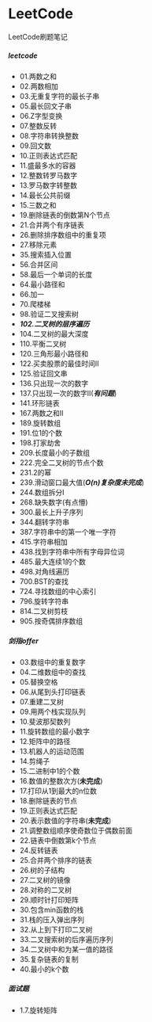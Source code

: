 # LeetCode
LeetCode刷题笔记

##### leetcode
- 01.两数之和
- 02.两数相加
- 03.无重复字符的最长子串 
- 05.最长回文子串
- 06.Z字型变换
- 07.整数反转
- 08.字符串转换整数
- 09.回文数
- 10.正则表达式匹配
- 11.盛最多水的容器
- 12.整数转罗马数字
- 13.罗马数字转整数
- 14.最长公共前缀
- 15.三数之和
- 19.删除链表的倒数第N个节点
- 21.合并两个有序链表
- 26.删除排序数组中的重复项
- 27.移除元素
- 35.搜索插入位置
- 56.合并区间
- 58.最后一个单词的长度
- 64.最小路径和
- 66.加一
- 70.爬楼梯
- 98.验证二叉搜索树
- ***102.二叉树的层序遍历***
- 104.二叉树的最大深度
- 110.平衡二叉树
- 120.三角形最小路径和
- 122.买卖股票的最佳时间II
- 125.验证回文串
- 136.只出现一次的数字
- 137.只出现一次的数字II(***有问题***)
- 141.环形链表
- 167.两数之和II
- 189.旋转数组
- 191.位1的个数
- 198.打家劫舍
- 209.长度最小的子数组
- 222.完全二叉树的节点个数
- 231.2的幂
- 239.滑动窗口最大值(***O(n)复杂度未完成***)
- 244.数组拆分I
- 268.缺失数字(有点懵)
- 300.最长上升子序列
- 344.翻转字符串
- 387.字符串中的第一个唯一字符
- 415.字符串相加
- 438.找到字符串中所有字母异位词
- 485.最大连续1的个数
- 498.对角线遍历
- 700.BST的查找
- 724.寻找数组的中心索引
- 796.旋转字符串
- 814.二叉树剪枝
- 905.按奇偶排序数组

##### 剑指offer
- 03.数组中的重复数字
- 04.二维数组中的查找
- 05.替换空格
- 06.从尾到头打印链表
- 07.重建二叉树
- 09.用两个栈实现队列
- 10.斐波那契数列
- 11.旋转数组的最小数字
- 12.矩阵中的路径
- 13.机器人的运动范围
- 14.剪绳子
- 15.二进制中1的个数
- 16.数值的整数次方(**未完成**)
- 17.打印从1到最大的n位数
- 18.删除链表的节点
- 19.正则表达式匹配
- 20.表示数值的字符串(**未完成**)
- 21.调整数组顺序使奇数位于偶数前面
- 22.链表中倒数第k个节点
- 24.反转链表
- 25.合并两个排序的链表
- 26.树的子结构
- 27.二叉树的镜像
- 28.对称的二叉树
- 29.顺时针打印矩阵
- 30.包含min函数的栈
- 31.栈的压入弹出序列
- 32.从上到下打印二叉树
- 33.二叉搜索树的后序遍历序列
- 34.二叉树中和为某一值的路径
- 35.复杂链表的复制
- 40.最小的k个数

##### 面试题
- 1.7.旋转矩阵
